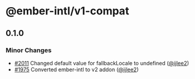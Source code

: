 # @ember-intl/v1-compat

## 0.1.0

### Minor Changes

- [#2011](https://github.com/ember-intl/ember-intl/pull/2011) Changed default value for fallbackLocale to undefined ([@ijlee2](https://github.com/ijlee2))
- [#1975](https://github.com/ember-intl/ember-intl/pull/1975) Converted ember-intl to v2 addon ([@ijlee2](https://github.com/ijlee2))
